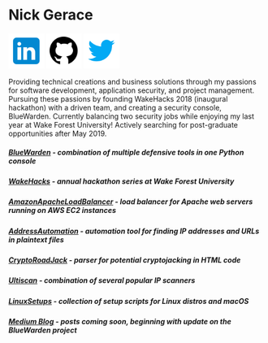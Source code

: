 # Nick Gerace

[<img src="home-linkedin.png" alt="linkedin" style="width: 70px;"/>](https://linkedin.com/in/nickgerace)
[<img src="home-github.png" alt="github" style="width: 70px;"/>](https://github.com/nickgerace)
[<img src="home-twitter.png" alt="twitter" style="width: 70px;"/>](https://twitter.com/nickagerace)

Providing technical creations and business solutions through my passions for software development, application security, and project management. Pursuing these passions by founding WakeHacks 2018 (inaugural hackathon) with a driven team, and creating a security console, BlueWarden. Currently balancing two security jobs while enjoying my last year at Wake Forest University! Actively searching for post-graduate opportunities after May 2019.


##### [BlueWarden](https://github.com/nickgerace/BlueWarden) - combination of multiple defensive tools in one Python console
##### [WakeHacks](https://acm.cs.wfu.edu) - annual hackathon series at Wake Forest University
##### [AmazonApacheLoadBalancer](https://github.com/nickgerace/AmazonApacheLoadBalancer) - load balancer for Apache web servers running on AWS EC2 instances
##### [AddressAutomation](https://github.com/nickgerace/AddressAutomation) - automation tool for finding IP addresses and URLs in plaintext files
##### [CryptoRoadJack](https://github.com/nickgerace/BlueWarden/blob/master/tools/cryptoroadjack.py) - parser for potential cryptojacking in HTML code
##### [Ultiscan](https://github.com/nickgerace/BlueWarden/blob/master/tools/ultiscan.py) - combination of several popular IP scanners
##### [LinuxSetups](https://github.com/nickgerace/LinuxSetups) - collection of setup scripts for Linux distros and macOS
##### [Medium Blog](https://medium.com/@nickagerace) - posts coming soon, beginning with update on the BlueWarden project
